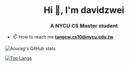<h1 align="center">Hi 👋, I'm davidzwei</h1>
<h3 align="center">A NYCU CS Master student</h3>

- 📫 How to reach me **tangcw.cs10@nycu.edu.tw**

<p align="left">
</p>

![Anurag's GitHub stats](https://github-readme-stats.vercel.app/api?username=davidzwei&show_icons=true)

[![Top Langs](https://github-readme-stats.vercel.app/api/top-langs/?username=davidzwei)](https://github.com/anuraghazra/github-readme-stats)
